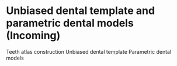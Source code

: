 # Unbiased dental template and parametric dental models  (Incoming)
Teeth atlas construction
Unbiased dental template
Parametric dental models
